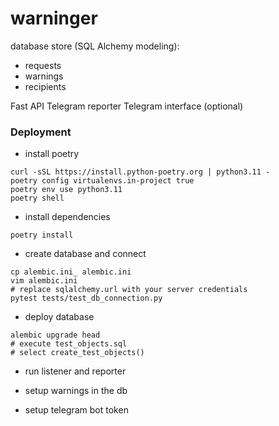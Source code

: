 # warninger

database store (SQL Alchemy modeling):
- requests
- warnings
- recipients

Fast API
Telegram reporter
Telegram interface (optional)

### Deployment

- install poetry
```
curl -sSL https://install.python-poetry.org | python3.11 -
poetry config virtualenvs.in-project true
poetry env use python3.11
poetry shell
```

- install dependencies
```
poetry install
```

- create database and connect
```
cp alembic.ini_ alembic.ini
vim alembic.ini
# replace sqlalchemy.url with your server credentials
pytest tests/test_db_connection.py
```

- deploy database
```
alembic upgrade head
# execute test_objects.sql
# select create_test_objects()
```

- run listener and reporter

- setup warnings in the db

- setup telegram bot token
